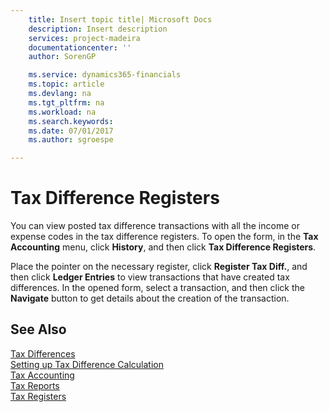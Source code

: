 ```yaml
---
    title: Insert topic title| Microsoft Docs
    description: Insert description
    services: project-madeira
    documentationcenter: ''
    author: SorenGP

    ms.service: dynamics365-financials
    ms.topic: article
    ms.devlang: na
    ms.tgt_pltfrm: na
    ms.workload: na
    ms.search.keywords:
    ms.date: 07/01/2017
    ms.author: sgroespe

---
```

# Tax Difference Registers
You can view posted tax difference transactions with all the income or expense codes in the tax difference registers. To open the form, in the **Tax Accounting** menu, click **History**, and then click **Tax Difference Registers**.  
  
 Place the pointer on the necessary register, click **Register Tax Diff.**, and then click **Ledger Entries** to view transactions that have created tax differences. In the opened form, select a transaction, and then click the **Navigate** button to get details about the creation of the transaction.  
  
## See Also  
 [Tax Differences](../tax-differences.md)   
 [Setting up Tax Difference Calculation](../setting-up-tax-difference-calculation.md)   
 [Tax Accounting](../tax-accounting.md)   
 [Tax Reports](assetId:///e42ca8e7-1cee-4fb8-9f71-e596f29cabc3)   
 [Tax Registers](../tax-registers.md)